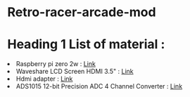 # Retro-racer-arcade-mod

# Heading 1 List of material :
<li>Raspberry pi zero 2w : <a target="_blank" href="https://amzn.to/4lgQEOj">Link</a></li>
<li>Waveshare LCD Screen HDMI 3.5" : <a target="_blank" href="https://amzn.to/3FTRwrY">Link</a></li>
<li>Hdmi adapter : <a target="_blank" href="https://amzn.to/4lgQEOj">Link</a></li>
<li>ADS1015 12-bit Precision ADC 4 Channel Converter : <a target="_blank" href="https://amzn.to/43FEqs7">Link</a></li>

